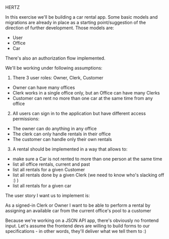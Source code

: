HERTZ

In this exercise we'll be building a car rental app. Some basic models and
migrations are already in place as a starting point/suggestion of the direction
of further development. Those models are:

- User
- Office
- Car

There's also an authorization flow implemented.

We'll be working under following assumptions:

1) There 3 user roles: Owner, Clerk, Customer
  - Owner can have many offices
  - Clerk works in a single office only, but an Office can have many Clerks
  - Customer can rent no more than one car at the same time from any office
2) All users can sign in to the application but have different access permissions:
  - The owner can do anything in any office
  - The clerk can only handle rentals in their office
  - The customer can handle only their own rentals
3) A rental should be implemented in a way that allows to:
  - make sure a Car is not rented to more than one person at the same time
  - list all office rentals, current and past
  - list all rentals for a given Customer
  - list all rentals done by a given Clerk (we need to know who's slacking off :) )
  - list all rentals for a given car

The user story I want us to implement is:

As a signed-in Clerk or Owner I want to be able to perform a rental by assigning
an available car from the current office's pool to a customer

Because we're working on a JSON API app, there's obviously no frontend input. Let's
assume the frontend devs are willing to build forms to our specifications - in other
words, they'll deliver what we tell them to :)






